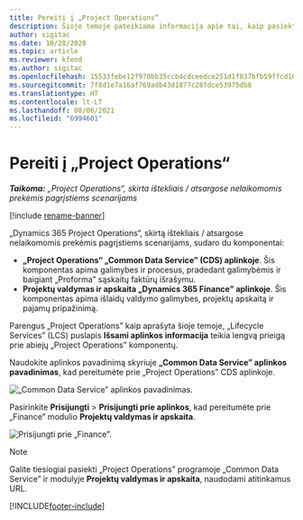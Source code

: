```yaml
---
title: Pereiti į „Project Operations“
description: Šioje temoje pateikiama informacija apie tai, kaip pasiekti „Project Operations” iš „Lifecycle Services”.
author: sigitac
ms.date: 10/28/2020
ms.topic: article
ms.reviewer: kfend
ms.author: sigitac
ms.openlocfilehash: 15533febe12f970bb35ccb4cdceedce251d1f837bfb59ffcd10e633eec1a3a92
ms.sourcegitcommit: 7f8d1e7a16af769adb43d1877c28fdce53975db8
ms.translationtype: HT
ms.contentlocale: lt-LT
ms.lasthandoff: 08/06/2021
ms.locfileid: "6994601"
---
```

# <a name="navigate-project-operations"></a>Pereiti į „Project Operations“

_**Taikoma:** „Project Operations“, skirta ištekliais / atsargose nelaikomomis prekėmis pagrįstiems scenarijams_

[!include [rename-banner](~/includes/cc-data-platform-banner.md)]

„Dynamics 365 Project Operations“, skirtą ištekliais / atsargose nelaikomomis prekėmis pagrįstiems scenarijams, sudaro du komponentai: 

 - **„Project Operations“ „Common Data Service” (CDS) aplinkoje**. Šis komponentas apima galimybes ir procesus, pradedant galimybėmis ir baigiant „Proforma” sąskaitų faktūrų išrašymu. 
 - **Projektų valdymas ir apskaita „Dynamics 365 Finance” aplinkoje**. Šis komponentas apima išlaidų valdymo galimybes, projektų apskaitą ir pajamų pripažinimą. 

Parengus „Project Operations” kaip aprašyta šioje temoje, „Lifecycle Services” (LCS) puslapis **Išsami aplinkos informacija** teikia lengvą prieigą prie abiejų „Project Operations” komponentų.  

Naudokite aplinkos pavadinimą skyriuje **„Common Data Service” aplinkos pavadinimas**, kad pereitumėte prie „Project Operations” CDS aplinkoje. 

  ![„Common Data Service” aplinkos pavadinimas.](./media/environment-name.PNG)

Pasirinkite **Prisijungti** > **Prisijungti prie aplinkos**, kad pereitumėte prie „Finance” modulio **Projektų valdymas ir apskaita**.  

   ![Prisijungti prie „Finance”.](./media/environment-login.PNG)

> [!NOTE]
> Galite tiesiogiai pasiekti „Project Operations” programoje „Common Data Service” ir modulyje **Projektų valdymas ir apskaita**, naudodami atitinkamus URL. 


[!INCLUDE[footer-include](../includes/footer-banner.md)]